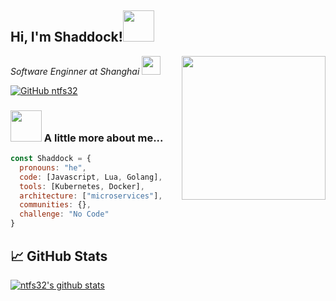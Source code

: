 <h2> Hi, I'm Shaddock!<img src="https://media.giphy.com/media/mGcNjsfWAjY5AEZNw6/giphy.gif" width="50"></h2>
<img align='right' src="https://media.giphy.com/media/M9gbBd9nbDrOTu1Mqx/giphy.gif" width="230">
<p>
  <em>Software Enginner at Shanghai </a>
  <img src="https://media.giphy.com/media/fYSnHlufseco8Fh93Z/giphy.gif" width="30">
  </br>
  </em>
</p>

[![GitHub ntfs32](https://img.shields.io/github/followers/ntfs32?label=follow&style=social)](https://github.com/ntfs32)


### <img src="https://media.giphy.com/media/VgCDAzcKvsR6OM0uWg/giphy.gif" width="50"> A little more about me...  

```javascript
const Shaddock = {
  pronouns: "he",
  code: [Javascript, Lua, Golang],
  tools: [Kubernetes, Docker],
  architecture: ["microservices"],
  communities: {},
  challenge: "No Code"
}
```

## &#x1f4c8; GitHub Stats
[![ntfs32's github stats](https://github-readme-stats.vercel.app/api?username=ntfs32)](https://github.com/ntfs32)
